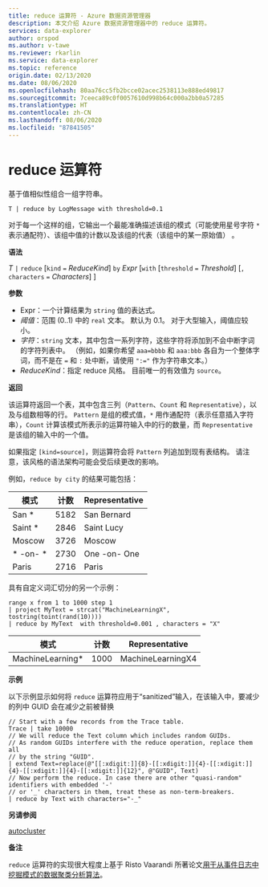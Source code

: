 ```yaml
---
title: reduce 运算符 - Azure 数据资源管理器
description: 本文介绍 Azure 数据资源管理器中的 reduce 运算符。
services: data-explorer
author: orspod
ms.author: v-tawe
ms.reviewer: rkarlin
ms.service: data-explorer
ms.topic: reference
origin.date: 02/13/2020
ms.date: 08/06/2020
ms.openlocfilehash: 80aa76cc5fb2bcce02acec2538113e888ed49817
ms.sourcegitcommit: 7ceeca89c0f0057610d998b64c000a2bb0a57285
ms.translationtype: HT
ms.contentlocale: zh-CN
ms.lasthandoff: 08/06/2020
ms.locfileid: "87841505"
---
```

# <a name="reduce-operator"></a>reduce 运算符

基于值相似性组合一组字符串。

```kusto
T | reduce by LogMessage with threshold=0.1
```

对于每一个这样的组，它输出一个最能准确描述该组的模式（可能使用星号字符 `*` 表示通配符）、该组中值的计数以及该组的代表（该组中的某一原始值）  。

**语法**

*T* `|` `reduce` [`kind` `=` *ReduceKind*] `by` *Expr* [`with` [`threshold` `=` *Threshold*] [`,` `characters` `=` *Characters*] ]

**参数**

* Expr：一个计算结果为 `string` 值的表达式。
* *阈值*：范围 (0..1) 中的 `real` 文本。 默认为 0.1。 对于大型输入，阈值应较小。 
* *字符*：`string` 文本，其中包含一系列字符，这些字符将添加到不会中断字词的字符列表中。 （例如，如果你希望 `aaa=bbbb` 和 `aaa:bbb` 各自为一个整体字词，而不是在 `=` 和 `:` 处中断，请使用 `":="` 作为字符串文本。）
* *ReduceKind*：指定 reduce 风格。 目前唯一的有效值为 `source`。

**返回**

该运算符返回一个表，其中包含三列（`Pattern`、`Count` 和 `Representative`），以及与组数相等的行。 `Pattern` 是组的模式值，`*` 用作通配符（表示任意插入字符串），`Count` 计算该模式所表示的运算符输入中的行的数量，而 `Representative` 是该组的输入中的一个值。

如果指定 `[kind=source]`，则运算符会将 `Pattern` 列追加到现有表结构。
请注意，该风格的语法架构可能会受后续更改的影响。

例如，`reduce by city` 的结果可能包括： 

|模式     |计数 |Representative|
|------------|------|--------------|
| San *      | 5182 |San Bernard   |
| Saint *    | 2846 |Saint Lucy    |
| Moscow     | 3726 |Moscow        |
| \* -on- \* | 2730 |One -on- One  |
| Paris      | 2716 |Paris         |

具有自定义词汇切分的另一个示例：

<!-- csl: https://help.kusto.chinacloudapi.cn:443/Samples -->
```kusto
range x from 1 to 1000 step 1
| project MyText = strcat("MachineLearningX", tostring(toint(rand(10))))
| reduce by MyText  with threshold=0.001 , characters = "X" 
```

|模式         |计数|Representative   |
|----------------|-----|-----------------|
|MachineLearning*|1000 |MachineLearningX4|

**示例**

以下示例显示如何将 `reduce` 运算符应用于“sanitized”输入，在该输入中，要减少的列中 GUID 会在减少之前被替换

```kusto
// Start with a few records from the Trace table.
Trace | take 10000
// We will reduce the Text column which includes random GUIDs.
// As random GUIDs interfere with the reduce operation, replace them all
// by the string "GUID".
| extend Text=replace(@"[[:xdigit:]]{8}-[[:xdigit:]]{4}-[[:xdigit:]]{4}-[[:xdigit:]]{4}-[[:xdigit:]]{12}", @"GUID", Text)
// Now perform the reduce. In case there are other "quasi-random" identifiers with embedded '-'
// or '_' characters in them, treat these as non-term-breakers.
| reduce by Text with characters="-_"
```

**另请参阅**

[autocluster](./autoclusterplugin.md)

**备注**

`reduce` 运算符的实现很大程度上基于 Risto Vaarandi 所著论文[用于从事件日志中挖掘模式的数据聚类分析算法](https://ristov.github.io/publications/slct-ipom03-web.pdf)。
